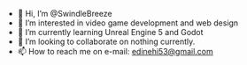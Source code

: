 - 👋 Hi, I’m @SwindleBreeze
- 👀 I’m interested in video game development and web design
- 🌱 I’m currently learning Unreal Engine 5 and Godot
- 💞️ I’m looking to collaborate on nothing currently.
- 📫 How to reach me on e-mail: edinehi53@gmail.com

<!---
SwindleBreeze/SwindleBreeze is a ✨ special ✨ repository because its `README.md` (this file) appears on your GitHub profile.
You can click the Preview link to take a look at your changes.
--->
